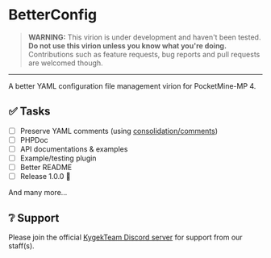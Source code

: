 # BetterConfig

> **WARNING:** This virion is under development and haven't been tested. **Do not use this virion unless you know what you're doing.** Contributions such as feature requests, bug reports and pull requests are welcomed though.

---

A better YAML configuration file management virion for PocketMine-MP 4.

## ✅ Tasks

- [ ] Preserve YAML comments (using [consolidation/comments](https://packagist.org/packages/consolidation/comments))
- [ ] PHPDoc
- [ ] API documentations & examples
- [ ] Example/testing plugin
- [ ] Better README
- [ ] Release 1.0.0 🙂

And many more...

## ❔ Support

Please join the official [KygekTeam Discord server](https://discord.gg/CXtqUZv) for support from our staff(s).